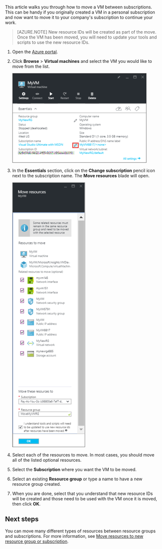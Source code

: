 
This article walks you through how to move a VM between subscriptions. This can be handy if you originally created a VM in a personal subscription and now want to move it to your company's subscription to continue your work.

> [AZURE.NOTE] New resource IDs will be created as part of the move. Once the VM has been moved, you will need to update your tools and scripts to use the new resource IDs. 

1. Open the [Azure portal](https://portal.azure.com).
2. Click **Browse** > **Virtual machines** and select the VM you would like to move from the list.
	
	![Screenshot of the Essentials section where you click the pencil icon to open the Move resources blade.](./media/virtual-machines-common-move-vm/move-button.png)
	
3. In the **Essentials** section, click on the **Change subscription** pencil icon next to the subscription name. The **Move resources** blade will open.
	
	![Screenshot of the Move resources blade.](./media/virtual-machines-common-move-vm/move.png)
	
4. Select each of the resources to move. In most cases, you should move all of the listed optional resources.
5. Select the **Subscription** where you want the VM to be moved.
6. Select an existing **Resource group** or type a name to have a new resource group created.
7. When you are done, select that you understand that new resource IDs will be created and those need to be used with the VM once it is moved, then click **OK**.



## Next steps

You can move many different types of resources between resource groups and subscriptions. For more information, see [Move resources to new resource group or subscription](../articles/resource-group-move-resources.md).	
